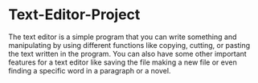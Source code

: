 # Text-Editor-Project

The text editor is a simple program that you can write something and manipulating
by using different functions like copying, cutting, or pasting the text written in the program.
You can also have some other important features for a text editor like saving the file 
making a new file or even finding a specific word in a paragraph or a novel.

